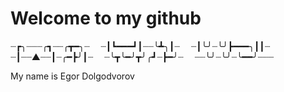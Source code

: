 # Welcome to my github 

┈┏╮┈┈┈╭┓┈┈╭┳━╮┈ 
┈┃┗━━━┛┃┈┈╰┻╮┃┈ 
┈┃╰╯┈╰╯┣━━━╮┃┃┈ 
┈┃┈┈▲┈┈┃┈╭━┣╯┃┈ 
┈╰┳╰━╯┳╯╭┛┈┣━╯┈ 
┈┈╰╯┈╰╯┈╰━━╯┈┈┈

My name is Egor Dolgodvorov

<!--
**Krym4s/Krym4s** is a ✨ _special_ ✨ repository because its `README.md` (this file) appears on your GitHub profile.

Here are some ideas to get you started:

- 🔭 I’m currently working on ...
- 🌱 I’m currently learning ...
- 👯 I’m looking to collaborate on ...
- 🤔 I’m looking for help with ...
- 💬 Ask me about ...
- 📫 How to reach me: ...
- 😄 Pronouns: ...
- ⚡ Fun fact: ...
-->
